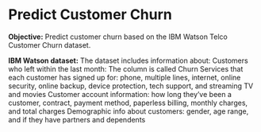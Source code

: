 # Predict Customer Churn

**Objective:**
Predict customer churn based on the IBM Watson Telco Customer Churn dataset.


**IBM Watson dataset:**
The dataset includes information about:
Customers who left within the last month: The column is called Churn
Services that each customer has signed up for: phone, multiple lines, internet, online security, online backup, device protection, tech support, and streaming TV and movies
Customer account information: how long they’ve been a customer, contract, payment method, paperless billing, monthly charges, and total charges
Demographic info about customers: gender, age range, and if they have partners and dependents




